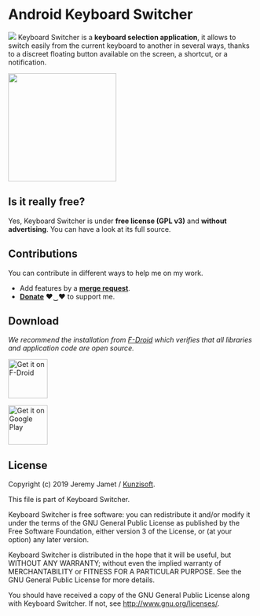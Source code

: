 # Android Keyboard Switcher

<img src="https://gitlab.com/kunzisoft/Android-KeyboardSwitcher/raw/master/art/icon.png"> Keyboard Switcher is a **keyboard selection application**, it allows to switch easily from the current keyboard to another in several ways, thanks to a discreet floating button available on the screen, a shortcut, or a notification.

<img src="https://gitlab.com/kunzisoft/Android-KeyboardSwitcher/raw/master/art/screen.jpg" width="220">

## Is it really free?

Yes, Keyboard Switcher is under **free license (GPL v3)** and **without advertising**. You can have a look at its full source.

## Contributions

You can contribute in different ways to help me on my work.

* Add features by a **[merge request](https://docs.gitlab.com/ee/gitlab-basics/add-merge-request.html)**.
* **[Donate](https://www.kunzisoft.com/donation)**  ♥‿♥ to support me.

## Download

*We recommend the installation from [F-Droid](https://f-droid.org/) which verifies that all libraries and application code are open source.*

[<img src="https://f-droid.org/badge/get-it-on.png"
      alt="Get it on F-Droid"
      height="80">](https://f-droid.org/en/packages/com.kunzisoft.keyboard.switcher/)

[<img src="https://play.google.com/intl/en_us/badges/images/generic/en_badge_web_generic.png"
      alt="Get it on Google Play"
	height="80">](https://play.google.com/store/apps/details?id=com.kunzisoft.keyboard.switcher)

## License

 Copyright (c) 2019 Jeremy Jamet / [Kunzisoft](https://www.kunzisoft.com).

 This file is part of Keyboard Switcher.

  Keyboard Switcher is free software: you can redistribute it and/or modify
  it under the terms of the GNU General Public License as published by
  the Free Software Foundation, either version 3 of the License, or
  (at your option) any later version.

  Keyboard Switcher is distributed in the hope that it will be useful,
  but WITHOUT ANY WARRANTY; without even the implied warranty of
  MERCHANTABILITY or FITNESS FOR A PARTICULAR PURPOSE.  See the
  GNU General Public License for more details.

  You should have received a copy of the GNU General Public License
  along with Keyboard Switcher.  If not, see <http://www.gnu.org/licenses/>.
